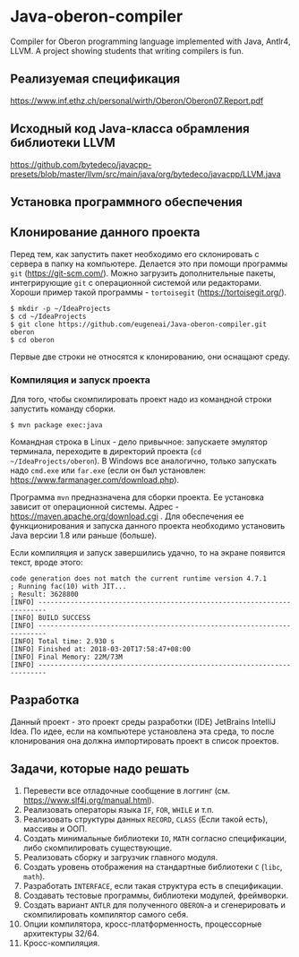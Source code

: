 # Java-oberon-compiler
Compiler for Oberon programming language implemented with Java, Antlr4, LLVM. A project showing students that writing compilers is fun.

## Реализуемая спецификация

https://www.inf.ethz.ch/personal/wirth/Oberon/Oberon07.Report.pdf

## Исходный код Java-класса обрамления библиотеки LLVM

https://github.com/bytedeco/javacpp-presets/blob/master/llvm/src/main/java/org/bytedeco/javacpp/LLVM.java

## Установка программного обеспечения

## Клонирование данного проекта

Перед тем, как запустить пакет необходимо его склонировать с сервера в папку на компьютере.  Делается это при помощи программы `git` (https://git-scm.com/).  Можно загрузить дополнительные пакеты, интегрирующие `git` с операционной системой или редакторами.  Хороши пример такой программы - `tortoisegit` (https://tortoisegit.org/).

```shell
$ mkdir -p ~/IdeaProjects
$ cd ~/IdeaProjects
$ git clone https://github.com/eugeneai/Java-oberon-compiler.git oberon
$ cd oberon
```
Первые две строки не относятся к клонированию, они оснащают среду.

### Компиляция и запуск проекта

Для того, чтобы скомпилировать проект надо из командной строки запустить команду сборки.

```shell
$ mvn package exec:java
```

Командная строка в Linux - дело привычное: запускаете эмулятор терминала, переходите в директорий проекта (`cd ~/IdeaProjects/oberon`). В Windows все аналогично, только запускать надо `cmd.exe` или `far.exe` (если он был установлен: https://www.farmanager.com/download.php).

Программа `mvn` предназначена для сборки проекта.  Ее установка зависит от операционной системы.  Адрес - https://maven.apache.org/download.cgi . Для обеспечения ее функционирования и запуска данного проекта необходимо установить Java версии 1.8 или раньше (больше).

Если компиляция и запуск завершились удачно, то на экране появится текст, вроде этого:

```text
code generation does not match the current runtime version 4.7.1
; Running fac(10) with JIT...
; Result: 3628800
[INFO] ------------------------------------------------------------------------
[INFO] BUILD SUCCESS
[INFO] ------------------------------------------------------------------------
[INFO] Total time: 2.930 s
[INFO] Finished at: 2018-03-20T17:58:47+08:00
[INFO] Final Memory: 22M/73M
[INFO] ------------------------------------------------------------------------
```

## Разработка

Данный проект - это проект среды разработки (IDE) JetBrains IntelliJ Idea.  По идее, если на компьютере установлена эта среда, то после клонирования она должна импортировать проект в список проектов.

## Задачи, которые надо решать
 1. Перевести все отладочные сообщение в логгинг (см. https://www.slf4j.org/manual.html).
 2. Реализовать операторы языка `IF`, `FOR`, `WHILE` и т.п.
 3. Реализовать структуры данных `RECORD`, `CLASS` (Если такой есть), массивы и ООП.
 4. Создать минимальные библиотеки `IO`, `MATH` согласно спецификации, либо скомпилировать существующие.
 5. Реализовать сборку и загрузчик главного модуля. 
 6. Создать уровень отображения на стандартные библиотеки `C` (`libc`, `math`).
 7. Разработать `INTERFACE`, если такая структура есть в спецификации.
 8. Создавать тестовые программы, библиотеки модулей, фреймворки.
 9. Создать вариант `ANTLR` для полученного `OBERON`-а и сгенерировать и скомпилировать компилятор самого себя.
 10. Опции компилятора, кросс-платформенность, процессорные архитектуры 32/64.
 11. Кросс-компиляция.
